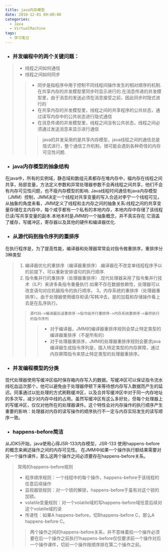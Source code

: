 ```yaml
---
title: java内存模型
date: 2018-12-01 09:00:00
categories:
  - Java
  - VirtualMachine
tags:
  - 学习笔记
---
```


- ### 并发编程中的两个关键问题：
> - 线程之间如何通信
> - 线程之间如何同步
>> - 同步是指程序中用于控制不同线程间操作发生的相对顺序的机制.在共享内存的并发模型里同步时显示进行的.在消息传递的并发模型里，由于消息的发送必须在消息接受之前，因此同步时隐式进行的
>> - 在共享内存的并发模型里，线程之间的共享程序的公共状态，通过读写内存中的公共状态进行隐式通信
>> - 在消息传递的并发模型里，线程之间没有公共状态，线程之间必须通过发送消息来显示进行通信
>>> java的并发采用的是共享内存模型，java线程之间的通信总是隐式进行，整个通信工作机制，很可能会遇到各种奇怪的内存可见性问题.

- ### java内存模型的抽象结构
在java中，所有的实例域，静态域和数组元素都存在堆内存中，福内存在线程之间共享，局部变量，方法定义参数和异常处理器参数不会再线程之间共享，他们不会有内存可见性问题，也不瘦内存模型的影响.
Java线程时间通信有java内存模型（JMM）控制，JMM决定一个线程对共享变量的写入合适对李宁一个线程可见，从抽象的角度来看，JMM定义了线程和主内存之间的抽象关系:线程之间的共享变量存储在主内存中，每个咸亨都有一个私有的本地内存，本地内存中存储了该线程已读/写共享变量的副本.本地本村是JMM的一个抽象概念，并不真实存在.它涵盖了缓存，写缓冲区，寄存器以及其他的硬件和编译器优化.
- ### 从源代码到指令序列的重排序
在执行程序是，为了提高性能，编译器和处理器常常会对指令做重排序，重排序分3种类型
> 1. 编译器优化的重排序（编译器重排序）.编译器在不改变单线程程序予以的前提下，可以重新安排语句的执行顺序.
> 2. 指令集并行的重排序（处理器重排序）.现代处理器采用了指令集并行技术（ILP）来讲多条指令重叠执行.如果不存在数据依赖性，处理器可以改变语句对应机器指令的执行顺序。
> 3。内存系统的重排序（处理器重排序）。由于处理器使用缓存和读/写韩冲去，是的加载和存储操作看上去是在乱序执行。
>> ```源代码->编译器后话重排序->指令级并行重排序->内存系统重排序->最终执行的指令序列```
>>> - 对于编译器，JMM的编译器重排序规则会禁止特定类型的编译器重排序（不是所有的）
>>> - 对于处理器重排序，JMM的处理器重排序规则会要求java 编译器生成指令序列是，插入特定类型的内存屏障，通过内存屏障指令来禁止特定类型的处理器重排序。

- ### 并发编程模型的分类
现代处理器使用写缓冲区临时保存箱内存写入的数据。写缓冲区可以保证指令流水线吃血运次那个，他可以避免由于处理器停顿下来等待想内存写入数据而产生的延迟。同事通过以批处理的方式刷鞋缓冲区，以及合并写缓冲区中对于同一内存地址的多次写，减少对内存中线的占用。虽然写缓冲区有这么多好处，但每个处理器上的写缓冲区，仅仅对他所在的处理器课件。这个特性会对内存操作的执行顺序产生重要的影响：处理器对内存的读写操作的顺序执行不一定与内存实际发生的读写顺序一致。
- ### happens-before简洁
从JDK5开始，java使用心得JSR-133内存模型，JSR-133 使用happens-before的概念来阐述操作之间的内存可见性。
在JMM中如果一个操作执行额结果需要对另一个操作课件，那么这两个操作之间必须要存在happens-before关系。
> 常用的happens-before规则
> - 程序顺序规则：一个线程中的每个操作，happens-before于该线程的任意后续操作
> - 监视器锁规则：对一个锁的解锁，happens-before于虽有对这个锁的加锁。
> - volatile变量规则：对一个volatile域的写happens-before域任意后续对这个volatile域的读
> - 传递性：如果A happens-before，切Bhappens-before C，那么A happens-before C。
>> 两个操作之间的happens-before关系，并不意味着掐一个操作必须要在后一个操作之前执行!happens-before仅仅要求前一个操作对后一个操作课件，切前一个操作按顺序排在第二个操作之前。
